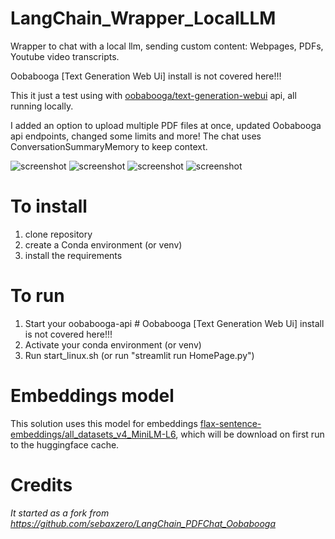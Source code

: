 # LangChain_Wrapper_LocalLLM

Wrapper to chat with a local llm, sending custom content: Webpages, PDFs, Youtube video transcripts.

Oobabooga [Text Generation Web Ui] install is not covered here!!!

This it just a test using with [oobabooga/text-generation-webui](https://github.com/oobabooga/text-generation-webui) api, all running locally.

I added an option to upload multiple PDF files at once, updated Oobabooga api endpoints, changed some limits and more!
The chat uses ConversationSummaryMemory to keep context.

![screenshot](https://github.com/hugodopradofernandes/LangChain_Wrapper_LocalLLM/blob/main/screenshots/Screenshot_20240222_051136.png)
![screenshot](https://github.com/hugodopradofernandes/LangChain_Wrapper_LocalLLM/blob/main/screenshots/Screenshot_20240222_051021.png)
![screenshot](https://github.com/hugodopradofernandes/LangChain_Wrapper_LocalLLM/blob/main/screenshots/Screenshot_20240222_050925.png)
![screenshot](https://github.com/hugodopradofernandes/LangChain_Wrapper_LocalLLM/blob/main/screenshots/Screenshot_20240222_050737.png)

# To install

1. clone repository
2. create a Conda environment (or venv)
3. install the requirements

# To run 

1. Start your oobabooga-api # Oobabooga [Text Generation Web Ui] install is not covered here!!!
2. Activate your conda environment (or venv)
3. Run start_linux.sh (or run "streamlit run HomePage.py")

# Embeddings model

This solution uses this model for embeddings [flax-sentence-embeddings/all_datasets_v4_MiniLM-L6](https://huggingface.co/flax-sentence-embeddings/all_datasets_v4_MiniLM-L6), which will be download on first run to the huggingface cache.

# Credits

_It started as a fork from https://github.com/sebaxzero/LangChain_PDFChat_Oobabooga_
